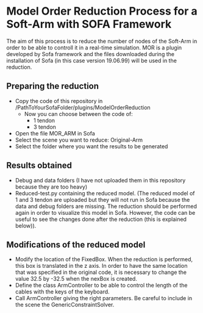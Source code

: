 #  Model Order Reduction Process for a Soft-Arm with SOFA Framework

The aim of this process is to reduce the number of nodes of the Soft-Arm in order to be able to controll it in a real-time simulation.
MOR is a plugin developed by Sofa framework and the files downloaded during the installation of Sofa (in this case version 19.06.99) will be used in the reduction.

## Preparing the reduction

- Copy the code of this repository in /PathToYourSofaFolder/plugins/ModelOrderReduction  
  - Now you can choose between the code of:
      - 1 tendon
      - 3 tendon
- Open the file MOR_ARM in Sofa
- Select the scene you want to reduce: Original-Arm
- Select the folder where you want the results to be generated

## Results obtained

- Debug and data folders (I have not uploaded them in this repository because they are too heavy)
- Reduced-test.py containing the reduced model. (The reduced model of 1 and 3 tendon are uploaded but they will not run in Sofa because the data and debug folders are missing. The reduction should be performed again in order to visualize this model in Sofa. However, the code can be useful to see the changes done after the reduction (this is explained below)).

## Modifications of the reduced model

- Modify the location of the FixedBox. When the reduction is performed, this box is translated in the z axis. In order to have the same location that was specified in the original code, it is necessary to change the value 32.5 by -32.5 when the nexBox is created.
- Define the class ArmController to be able to control the length of the cables with the keys of the keyboard.
- Call ArmController giving the right parameters. Be careful to include in the scene the GenericConstraintSolver.
